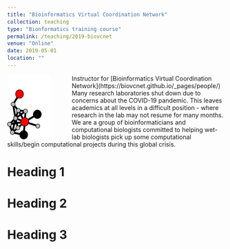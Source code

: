 ```yaml
---
title: "Bioinformatics Virtual Coordination Network"
collection: teaching
type: "Bionformatics training course"
permalink: /teaching/2019-biovcnet
venue: "Online"
date: 2019-05-01
location: ""
---
```


<img src='/images/biovcnet_LOGO.png' align="left" img style="padding-right: 50px" width="100" height="150">  
Instructor for [Bioinformatics Virtual Coordination Network](https://biovcnet.github.io/_pages/people/) 
Many research laboratories shut down due to concerns about the COVID-19 pandemic. This leaves academics at all levels in a difficult position - where research in the lab may not resume for many months. We are a group of bioinformaticians and computational biologists committed to helping wet-lab biologists pick up some computational skills/begin computational projects during this global crisis.

<br>

Heading 1
======


Heading 2
======

Heading 3
======
